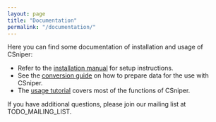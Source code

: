 ```yaml
---
layout: page
title: "Documentation"
permalink: "/documentation/"
---
```


Here you can find some documentation of installation and usage of CSniper:

- Refer to the [installation manual](/documentation/installation/) for setup instructions.
- See the [conversion guide](/documentation/conversion/) on how to prepare data for the use with CSniper.
- The [usage tutorial](/documentation/usage/) covers most of the functions of CSniper.

If you have additional questions, please join our mailing list at TODO_MAILING_LIST.
